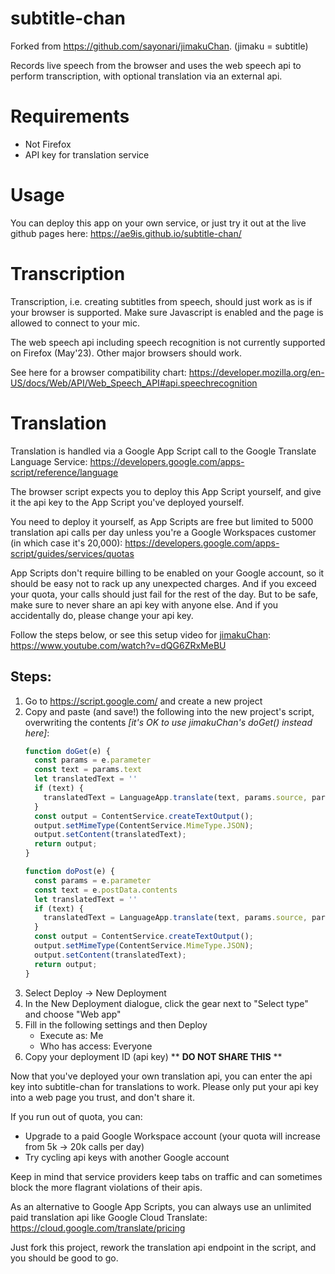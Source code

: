 # subtitle-chan

Forked from https://github.com/sayonari/jimakuChan. (jimaku = subtitle)

Records live speech from the browser and uses the web speech api to perform transcription, with optional translation via an external api.

# Requirements

* Not Firefox
* API key for translation service

# Usage

You can deploy this app on your own service, or just try it out at the live github pages here:
https://ae9is.github.io/subtitle-chan/

# Transcription

Transcription, i.e. creating subtitles from speech, should just work as is if your browser is supported. Make sure Javascript is enabled and the page is allowed to connect to your mic.

The web speech api including speech recognition is not currently supported on Firefox (May'23). Other major browsers should work.

See here for a browser compatibility chart: https://developer.mozilla.org/en-US/docs/Web/API/Web_Speech_API#api.speechrecognition

# Translation

Translation is handled via a Google App Script call to the Google Translate Language Service: https://developers.google.com/apps-script/reference/language

The browser script expects you to deploy this App Script yourself, and give it the api key to the App Script you've deployed yourself.

You need to deploy it yourself, as App Scripts are free but limited to 5000 translation api calls per day unless you're a Google Workspaces customer (in which case it's 20,000): https://developers.google.com/apps-script/guides/services/quotas

App Scripts don't require billing to be enabled on your Google account, so it should be easy not to rack up any unexpected charges. And if you exceed your quota, your calls should just fail for the rest of the day. But to be safe, make sure to never share an api key with anyone else. And if you accidentally do, please change your api key.

Follow the steps below, or see this setup video for [jimakuChan](https://github.com/sayonari/jimakuChan): https://www.youtube.com/watch?v=dQG6ZRxMeBU

## Steps:

1. Go to https://script.google.com/ and create a new project
1. Copy and paste (and save!) the following into the new project's script, overwriting the contents *[it's OK to use jimakuChan's doGet() instead here]*:
    ```js
    function doGet(e) {
      const params = e.parameter
      const text = params.text
      let translatedText = ''
      if (text) {
        translatedText = LanguageApp.translate(text, params.source, params.target);
      }
      const output = ContentService.createTextOutput();
      output.setMimeType(ContentService.MimeType.JSON);
      output.setContent(translatedText);
      return output;
    }

    function doPost(e) {
      const params = e.parameter
      const text = e.postData.contents
      let translatedText = ''
      if (text) {
        translatedText = LanguageApp.translate(text, params.source, params.target);
      }
      const output = ContentService.createTextOutput();
      output.setMimeType(ContentService.MimeType.JSON);
      output.setContent(translatedText);
      return output;
    }
    ```
1. Select Deploy &rarr; New Deployment
1. In the New Deployment dialogue, click the gear next to "Select type" and choose "Web app"
1. Fill in the following settings and then Deploy
    - Execute as: Me
    - Who has access: Everyone
1. Copy your deployment ID (api key) ** **DO NOT SHARE THIS** **

Now that you've deployed your own translation api, you can enter the api key into subtitle-chan for translations to work. Please only put your api key into a web page you trust, and don't share it.

If you run out of quota, you can:
- Upgrade to a paid Google Workspace account (your quota will increase from 5k &rarr; 20k calls per day)
- Try cycling api keys with another Google account

Keep in mind that service providers keep tabs on traffic and can sometimes block the more flagrant violations of their apis.

As an alternative to Google App Scripts, you can always use an unlimited paid translation api like Google Cloud Translate: https://cloud.google.com/translate/pricing

Just fork this project, rework the translation api endpoint in the script, and you should be good to go.